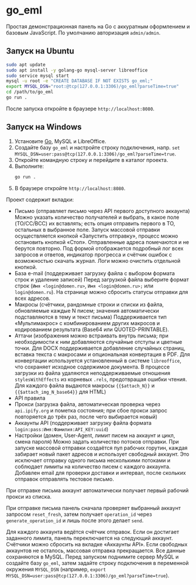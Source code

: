 # go_eml

Простая демонстрационная панель на Go с аккуратным оформлением и базовым JavaScript. По умолчанию авторизация `admin/admin`.

## Запуск на Ubuntu
```bash
sudo apt update
sudo apt install -y golang-go mysql-server libreoffice
sudo service mysql start
mysql -u root -e "CREATE DATABASE IF NOT EXISTS go_eml;"
export MYSQL_DSN="root:@tcp(127.0.0.1:3306)/go_eml?parseTime=true"
cd /path/to/go_eml
go run .
```
После запуска откройте в браузере `http://localhost:8080`.

## Запуск на Windows
1. Установите [Go](https://go.dev/dl/), MySQL и LibreOffice.
2. Создайте базу `go_eml` и настройте строку подключения, напр. `set MYSQL_DSN=user:pass@tcp(127.0.0.1:3306)/go_eml?parseTime=true`.
3. Откройте командную строку и перейдите в каталог проекта.
4. Выполните:
    ```cmd
    go run .
    ```
5. В браузере откройте `http://localhost:8080`.

Проект содержит вкладки:
- Письмо (отправляет письмо через API первого доступного аккаунта)
  Можно указать количество получателей и выбрать, в какое поле (TO/CC/BCC) их вставлять; есть опция отправить первого в TO, остальных в выбранное поле.
  Запуск массовой отправки осуществляется кнопкой «Запустить отправку», процесс можно остановить кнопкой «Стоп». Отправленные адреса помечаются и не берутся повторно.
  Под формой отображается подробный лог всех запросов и ответов, индикатор прогресса и счётчик ошибок с возможностью скачать журнал. Логи можно очистить отдельной кнопкой.
- База e-mail (поддерживает загрузку файла с выбором формата строк и удаление записей)
  Перед загрузкой файла выберите формат строк (`Имя <login@domen.ru>`, `Имя <login@domen.ru>;` или `login@domen.ru`).
  На странице можно сбросить статусы отправки для всех адресов.
- Макросы (счётчики, рандомные строки и списки из файла, обновляемые каждые N писем; значения автоматически подставляются в тему и текст письма)
  Поддерживается тип «Мультимакрос» с комбинированием других макросов и кодированием результата (Base64 или QUOTED-PRINTABLE).
- Аттачи (изображения можно встраивать внутрь письма; при необходимости к ним добавляются случайные отступы и цветные точки. Для DOCX поддерживается добавление случайных страниц, вставка текста с макросами и опциональная конвертация в PDF. Для конвертации используется установленный в системе `libreoffice`, что сохраняет исходное содержимое документа. В процессе загрузки из файла удаляются неподдерживаемые отношения `stylesWithEffects` из корневых `.rels`, предотвращая ошибки чтения. Для каждого файла выдаются макросы `{{$attach_N}}` и `{{$attach_img_N_base64}}` для HTML)
- API правила
- Прокси (загрузка файла, автоматическая проверка через `api.ipify.org` и пометка состояния; при сбое прокси запрос повторяется до трёх раз, после чего выбирается новый)
- Аккаунты API (поддерживает загрузку файла формата `login:pass:Имя:Фамилия:API_KEY:uuid`)
- Настройки (домен, User-Agent, лимит писем на аккаунт и цикл, смена пароля)
  Можно задать количество потоков отправки. При запуске массовой отправки создаётся пул рабочих горутин, каждая забирает новый пакет адресов и использует свободный аккаунт. Это исключает отправку одного письма несколькими потоками и соблюдает лимиты на количество писем с каждого аккаунта.
  Добавлен email для проверки доставки и интервал, после скольких отправок отправлять тестовое письмо.

При отправке письма аккаунт автоматически получает первый рабочий прокси из списка.

При отправке письма панель сначала проверяет выбранный аккаунт запросом `reset_fresh`, затем получает `operation_id` через `generate_operation_id` и лишь после этого делает `send`.

Для каждого аккаунта ведётся счётчик отправок. Если он достигает заданного лимита, панель переключается на следующий аккаунт. Счётчики можно сбросить на вкладке «Аккаунты API».
Если свободных аккаунтов не осталось, массовая отправка прекращается.
Все данные сохраняются в MySQL. Перед запуском поднимите сервер MySQL и создайте базу `go_eml`,
затем задайте строку подключения в переменной окружения `MYSQL_DSN` (например,
`export MYSQL_DSN=user:pass@tcp(127.0.0.1:3306)/go_eml?parseTime=true`).
